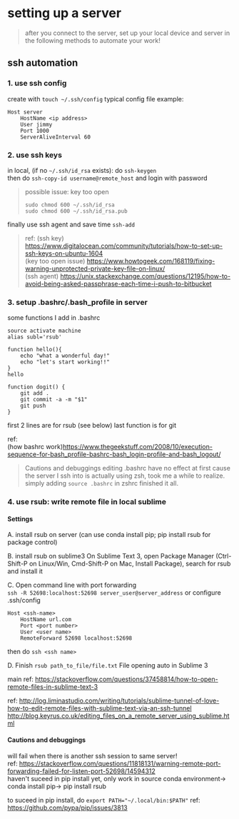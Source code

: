 # setting up a server
>after you connect to the server, set up your local device and server in the following methods to automate your work!

## ssh automation

### 1. use ssh config

create with ```touch ~/.ssh/config```
typical config file example:
```
Host server
    HostName <ip address>
    User jimmy
    Port 1000
    ServerAliveInterval 60
```

### 2. use ssh keys

in local, (if no ```~/.ssh/id_rsa``` exists):
do  ```ssh-keygen```  
then do ```ssh-copy-id username@remote_host``` and login with password  
> possible issue: key too open
> ```
> sudo chmod 600 ~/.ssh/id_rsa
> sudo chmod 600 ~/.ssh/id_rsa.pub
> ```

finally use ssh agent and save time ```ssh-add```


> ref:
(ssh key)   https://www.digitalocean.com/community/tutorials/how-to-set-up-ssh-keys-on-ubuntu-1604  
(key too open issue)  https://www.howtogeek.com/168119/fixing-warning-unprotected-private-key-file-on-linux/  
(ssh agent)  https://unix.stackexchange.com/questions/12195/how-to-avoid-being-asked-passphrase-each-time-i-push-to-bitbucket   


### 3. setup .bashrc/.bash_profile in server

some functions I add in .bashrc

```
source activate machine
alias subl='rsub'

function hello(){
	echo "what a wonderful day!"
	echo "let's start working!!"
}
hello

function dogit() {
    git add .
    git commit -a -m "$1"
    git push
}
```

first 2 lines are for rsub (see below)
last function is for git

ref:  
(how bashrc work)https://www.thegeekstuff.com/2008/10/execution-sequence-for-bash_profile-bashrc-bash_login-profile-and-bash_logout/

> Cautions and debuggings
editing .bashrc have no effect at first cause the server I ssh into
is actually using zsh, took me a while to realize.
simply adding ```source .bashrc``` in zshrc finished it all.


### 4. use rsub: write remote file in local sublime

#### Settings
A. install rsub on server
(can use conda install pip; pip install rsub for package control)

B. install rsub on sublime3
    On Sublime Text 3, open Package Manager (Ctrl-Shift-P on Linux/Win, Cmd-Shift-P on Mac, Install Package), 
    search for rsub and install it

C. Open command line with port forwarding  
```ssh -R 52698:localhost:52698 server_user@server_address```
or configure .ssh/config 
```
Host <ssh-name>
 	HostName url.com
	Port <port number>
	User <user name>
	RemoteForward 52698 localhost:52698
```
then do ```ssh <ssh name>```  

D. Finish
```rsub path_to_file/file.txt```
File opening auto in Sublime 3

main ref:
https://stackoverflow.com/questions/37458814/how-to-open-remote-files-in-sublime-text-3

ref:
http://log.liminastudio.com/writing/tutorials/sublime-tunnel-of-love-how-to-edit-remote-files-with-sublime-text-via-an-ssh-tunnel  
http://blog.keyrus.co.uk/editing_files_on_a_remote_server_using_sublime.html

#### Cautions and debuggings
will fail when there is another ssh session to same server!  
ref: https://stackoverflow.com/questions/11818131/warning-remote-port-forwarding-failed-for-listen-port-52698/14594312  
haven't suceed in pip install yet, only work in source conda environment-> conda install pip-> pip install rsub

to suceed in pip install, do ```export PATH="~/.local/bin:$PATH"```
ref: https://github.com/pypa/pip/issues/3813  
